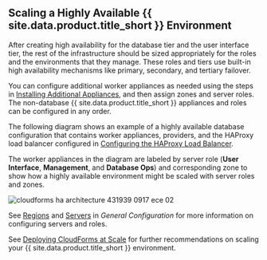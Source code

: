 ## Scaling a Highly Available {{ site.data.product.title_short }} Environment

After creating high availability for the database tier and the user
interface tier, the rest of the infrastructure should be sized
appropriately for the roles and the environments that they manage. These
roles and tiers use built-in high availability mechanisms like primary,
secondary, and tertiary failover.

You can configure additional worker appliances as needed using the steps
in [Installing Additional Appliances](#installing-additional-manageiq-appliances), and then assign zones and
server roles. The non-database {{ site.data.product.title_short }} appliances and
roles can be configured in any order.

The following diagram shows an example of a highly available database
configuration that contains worker appliances, providers, and the
HAProxy load balancer configured in [Configuring the HAProxy Load Balancer](#configuring-the-haproxy-load-balancer).

The worker appliances in the diagram are labeled by server role (**User
Interface**, **Management**, and **Database Ops**) and corresponding
zone to show how a highly available environment might be scaled with
server roles and zones.

![cloudforms ha architecture 431939 0917 ece
02](../images/cloudforms_ha_architecture_431939_0917_ece-02.png)

See
[Regions](https://access.redhat.com/documentation/en-us/red_hat_cloudforms/4.5/html-single/general_configuration/#regions)
and
[Servers](https://access.redhat.com/documentation/en-us/red_hat_cloudforms/4.5/html-single/general_configuration/#servers)
in *General Configuration* for more information on configuring servers
and roles.

See [Deploying CloudForms at
Scale](https://access.redhat.com/documentation/en-us/reference_architectures/2017/html/deploying_cloudforms_at_scale/)
for further recommendations on scaling your {{ site.data.product.title_short }}
environment.
